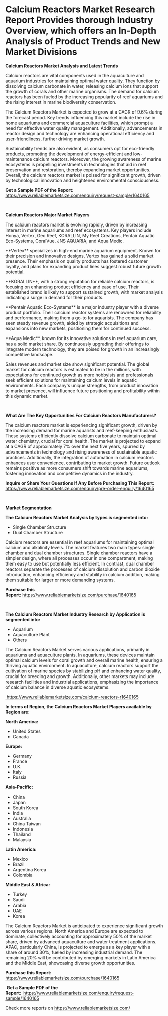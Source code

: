 <p><h1>Calcium Reactors Market Research Report Provides thorough Industry Overview, which offers an In-Depth Analysis of Product Trends and New Market Divisions</h1></p><p><strong>Calcium Reactors Market Analysis and Latest Trends</strong></p>
<p><p>Calcium reactors are vital components used in the aquaculture and aquarium industries for maintaining optimal water quality. They function by dissolving calcium carbonate in water, releasing calcium ions that support the growth of corals and other marine organisms. The demand for calcium reactors has been fueled by the increasing popularity of reef aquariums and the rising interest in marine biodiversity conservation.</p><p>The Calcium Reactors Market is expected to grow at a CAGR of 9.6% during the forecast period. Key trends influencing this market include the rise in home aquariums and commercial aquaculture facilities, which prompt a need for effective water quality management. Additionally, advancements in reactor design and technology are enhancing operational efficiency and user-friendliness, further driving market growth.</p><p>Sustainability trends are also evident, as consumers opt for eco-friendly products, promoting the development of energy-efficient and low-maintenance calcium reactors. Moreover, the growing awareness of marine ecosystems is propelling investments in technologies that aid in reef preservation and restoration, thereby expanding market opportunities. Overall, the calcium reactors market is poised for significant growth, driven by technological innovation and heightened environmental consciousness.</p></p>
<p><strong>Get a Sample PDF of the Report:&nbsp;</strong> <a href="https://www.reliablemarketsize.com/enquiry/request-sample/1640165?utm_campaign=2804&utm_medium=2&utm_source=Github&utm_content=ia&utm_term=05032025&utm_id=calcium-reactors">https://www.reliablemarketsize.com/enquiry/request-sample/1640165</a></p>
<p>&nbsp;</p>
<p><strong>Calcium Reactors Major Market Players</strong></p>
<p><p>The calcium reactors market is evolving rapidly, driven by increasing interest in marine aquariums and reef ecosystems. Key players include Honya, Vertex, Geo Reef, KORALLIN, My Reef Creations, Pentair Aquatic Eco-Systems, CoralVue, JNS AQUARIA, and Aqua Medic.</p><p>**Vertex** specializes in high-end marine aquarium equipment. Known for their precision and innovative designs, Vertex has gained a solid market presence. Their emphasis on quality products has fostered customer loyalty, and plans for expanding product lines suggest robust future growth potential.</p><p>**KORALLIN**, with a strong reputation for reliable calcium reactors, is focusing on enhancing product efficiency and ease of use. Their established brand is likely to support sustained growth, with market analysis indicating a surge in demand for their products.</p><p>**Pentair Aquatic Eco-Systems** is a major industry player with a diverse product portfolio. Their calcium reactor systems are renowned for reliability and performance, making them a go-to for aquarists. The company has seen steady revenue growth, aided by strategic acquisitions and expansions into new markets, positioning them for continued success.</p><p>**Aqua Medic**, known for its innovative solutions in reef aquarium care, has a solid market share. By continuously upgrading their offerings to integrate modern technology, they are poised for growth in an increasingly competitive landscape.</p><p>Sales revenues and market size show significant potential. The global market for calcium reactors is estimated to be in the millions, with expectations for continued growth as more hobbyists and professionals seek efficient solutions for maintaining calcium levels in aquatic environments. Each company's unique strengths, from product innovation to market presence, will influence future positioning and profitability within this dynamic market.</p></p>
<p>&nbsp;</p>
<p><strong>What Are The Key Opportunities For Calcium Reactors Manufacturers?</strong></p>
<p><p>The calcium reactors market is experiencing significant growth, driven by the increasing demand for marine aquarists and reef-keeping enthusiasts. These systems efficiently dissolve calcium carbonate to maintain optimal water chemistry, crucial for coral health. The market is projected to expand at a CAGR of approximately 7% over the next five years, spurred by advancements in technology and rising awareness of sustainable aquatic practices. Additionally, the integration of automation in calcium reactors enhances user convenience, contributing to market growth. Future outlook remains positive as more consumers shift towards marine aquariums, fostering innovation and competitive dynamics in the industry.</p></p>
<p><strong>Inquire or Share Your Questions If Any Before Purchasing This Report:</strong> <a href="https://www.reliablemarketsize.com/enquiry/pre-order-enquiry/1640165?utm_campaign=2804&utm_medium=2&utm_source=Github&utm_content=ia&utm_term=05032025&utm_id=calcium-reactors">https://www.reliablemarketsize.com/enquiry/pre-order-enquiry/1640165</a></p>
<p>&nbsp;</p>
<p><strong>Market Segmentation</strong></p>
<p><strong>The Calcium Reactors Market Analysis by types is segmented into:</strong></p>
<p><ul><li>Single Chamber Structure</li><li>Dual Chamber Structure</li></ul></p>
<p><p>Calcium reactors are essential in reef aquariums for maintaining optimal calcium and alkalinity levels. The market features two main types: single chamber and dual chamber structures. Single chamber reactors have a simpler design, where all processes occur in one compartment, making them easy to use but potentially less efficient. In contrast, dual chamber reactors separate the processes of calcium dissolution and carbon dioxide introduction, enhancing efficiency and stability in calcium addition, making them suitable for larger or more demanding systems.</p></p>
<p><strong>Purchase this Report:&nbsp;</strong><a href="https://www.reliablemarketsize.com/purchase/1640165?utm_campaign=2804&utm_medium=2&utm_source=Github&utm_content=ia&utm_term=05032025&utm_id=calcium-reactors">https://www.reliablemarketsize.com/purchase/1640165</a></p>
<p>&nbsp;</p>
<p><strong>The Calcium Reactors Market Industry Research by Application is segmented into:</strong></p>
<p><ul><li>Aquarium</li><li>Aquaculture Plant</li><li>Others</li></ul></p>
<p><p>The Calcium Reactors Market serves various applications, primarily in aquariums and aquaculture plants. In aquariums, these devices maintain optimal calcium levels for coral growth and overall marine health, ensuring a thriving aquatic environment. In aquaculture, calcium reactors support the cultivation of marine species by stabilizing pH and enhancing water quality, crucial for breeding and growth. Additionally, other markets may include research facilities and industrial applications, emphasizing the importance of calcium balance in diverse aquatic ecosystems.</p></p>
<p><a href="https://www.reliablemarketsize.com/calcium-reactors-r1640165?utm_campaign=2804&utm_medium=2&utm_source=Github&utm_content=ia&utm_term=05032025&utm_id=calcium-reactors">&nbsp;https://www.reliablemarketsize.com/calcium-reactors-r1640165</a></p>
<p><strong>In terms of Region, the Calcium Reactors Market Players available by Region are:</strong></p>
<p>
    <p> <strong> North America: </strong>
        <ul>
            <li>United States</li>
            <li>Canada</li>
        </ul>
        </p> 
    <p> <strong> Europe: </strong>
        <ul>
            <li>Germany</li>
            <li>France</li>
            <li>U.K.</li>
            <li>Italy</li>
            <li>Russia</li>
        </ul>
        </p> 
    <p> <strong> Asia-Pacific: </strong>
        <ul>
            <li>China</li>
            <li>Japan</li>
            <li>South Korea</li>
            <li>India</li>
            <li>Australia</li>
            <li>China Taiwan</li>
            <li>Indonesia</li>
            <li>Thailand</li>
            <li>Malaysia</li>
        </ul>
        </p> 
    <p> <strong> Latin America: </strong>
        <ul>
            <li>Mexico</li>
            <li>Brazil</li>
            <li>Argentina Korea</li>
            <li>Colombia</li>
        </ul>
        </p> 
    <p> <strong> Middle East & Africa: </strong>
        <ul>
            <li>Turkey</li>
            <li>Saudi</li>
            <li>Arabia</li>
            <li>UAE</li>
            <li>Korea</li>
        </ul>
    </p>
    </p>
<p><p>The Calcium Reactors Market is anticipated to experience significant growth across various regions. North America and Europe are expected to dominate, collectively accounting for approximately 50% of the market share, driven by advanced aquaculture and water treatment applications. APAC, particularly China, is projected to emerge as a key player with a share of around 30%, fueled by increasing industrial demand. The remaining 20% will be contributed by emerging markets in Latin America and the Middle East, showcasing diverse growth opportunities.</p></p>
<p><strong>Purchase this Report: </strong><a href="https://www.reliablemarketsize.com/purchase/1640165?utm_campaign=2804&utm_medium=2&utm_source=Github&utm_content=ia&utm_term=05032025&utm_id=calcium-reactors">https://www.reliablemarketsize.com/purchase/1640165</a></p>
<p>&nbsp;<strong>Get a Sample PDF of the Report:&nbsp;&nbsp;</strong><a href="https://www.reliablemarketsize.com/enquiry/request-sample/1640165?utm_campaign=2804&utm_medium=2&utm_source=Github&utm_content=ia&utm_term=05032025&utm_id=calcium-reactors">https://www.reliablemarketsize.com/enquiry/request-sample/1640165</a></p>
<p><strong></strong></p>
<p>Check more reports on <a href="https://www.reliablemarketsize.com/?utm_campaign=2804&utm_medium=2&utm_source=Github&utm_content=ia&utm_term=05032025&utm_id=calcium-reactors">https://www.reliablemarketsize.com/</a></p>